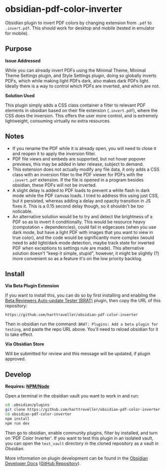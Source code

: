 # obsidian-pdf-color-inverter

Obsidian plugin to invert PDF colors by changing extension from `.pdf` to `.invert.pdf`. This should work for desktop and mobile (tested in emulator for mobile).

## Purpose

**Issue Addressed**

While you can already invert PDFs using the Minimal Theme, Minimal Theme Settings plugin, and Style Settings plugin, doing so globally inverts PDFs, which while making light PDFs dark, also makes dark PDFs light. Ideally there is a way to control which PDFs are inverted, and which are not.

**Solution Used**

This plugin simply adds a CSS class container a filter to relevant PDF elements in obsidian based on their file extension (`.invert.pdf`), where the CSS does the inversion. This offers the user more control, and is extremely lightweight, consuming virtually no extra resources.

## Notes

- If you rename the PDF while it is already open, you will need to close it and reopen it to apply the inversion filter.
- PDF file views and embeds are supported, but not hover popover previews, this may be added in later release, subject to demand.
- This extension does not actually modify any file data, it only adds a CSS class with an inversion filter to the PDF viewer for PDFs with the `.invert.pdf` extension. If the file is opened in a program besides obsidian, these PDFs will not be inverted.
- A slight delay is added to PDF loads to prevent a white flash in dark mode while the PDF canvas loads. I tried to address this using just CSS, but it persisted, whereas adding a delay and opacity transition in JS fixes it. This is a 0.15 second delay though, so it shouldn't be *too* noticable.
- An alternative solution would be to try and detect the brightness of a PDF so as to invert it conditionally. This would be resource heavy (computation + dependencies), could fail in edgecases (when you use dark mode, but have a light PDF with images that you want to view in true color), and the code would be significantly more complex (would need to add light/dark mode detection, maybe track state for inverted PDF when exceptions to settings rule are made). This alternative solution doesn't "keep it simple, stupid", however, it might be slightly (?) more convenient so as a feature it's on the low priority backlog.

## Install

**Via Beta Plugin Extension**

If you want to install this, you can do so by first installing and enabling the [Beta Reviewers Auto-update Tester (BRAT)](https://github.com/TfTHacker/obsidian42-brat) plugin, then copy the URL of this repository:

```
https://github.com/harttraveller/obsidian-pdf-color-inverter
```

Then in obsidian run the command: `BRAT: Plugins: Add a beta plugin for testing`, and paste the repo URL above. You'll need to reload obsidian for it to take effect.

**Via Obsidian Store**

Will be submitted for review and this message will be updated, if plugin approved.

## Develop

**Requires: [NPM/Node](https://docs.npmjs.com/downloading-and-installing-node-js-and-npm)**

Open a terminal in the obsidian vault you want to work in and run:

```sh
cd .obsidian/plugins
git clone https://github.com/harttraveller/obsidian-pdf-color-inverter.git
cd obsidian-pdf-color-inverter
npm install
npm run dev
```

Then go to obsidian, enable community plugins, filter by installed, and turn on 'PDF Color Inverter'. If you want to test this plugin in an isolated vault, you can open the `test_vault` directory in the cloned repository as a vault in Obsidian.

More information on plugin development can be found in the [Obsidian Developer Docs](https://docs.obsidian.md/Home) ([GitHub Repository](https://github.com/obsidianmd/obsidian-developer-docs)).
